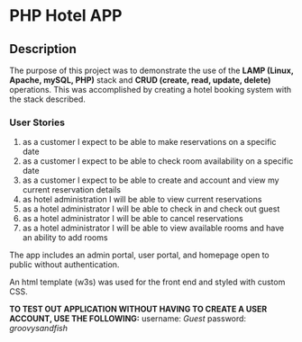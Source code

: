 # PHP Hotel APP

## Description

The purpose of this project was to demonstrate the use of the **LAMP (Linux, Apache, mySQL, PHP)** stack and **CRUD (create, read, update, delete)** operations. This was accomplished by creating a hotel booking system with the stack described. 

### User Stories

1. as a customer I expect to be able to make reservations on a specific date
2. as a customer I expect to be able to check room availability on a specific date
3. as a customer I expect to be able to create and account and view my current reservation details
4. as hotel administration I will be able to view current reservations
5. as a hotel administrator I will be able to check in and check out guest
6. as a hotel administrator I will be able to cancel reservations
7. as a hotel administrator I will be able to view available rooms and have an ability to add rooms 

The app includes an admin portal, user portal, and homepage open to public without authentication.

An html template (w3s) was used for the front end and styled with custom CSS.

**TO TEST OUT APPLICATION WITHOUT HAVING TO CREATE A USER ACCOUNT, USE THE FOLLOWING:**
username: *Guest*
password: *groovysandfish*